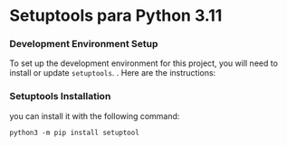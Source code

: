 
# Setuptools para Python 3.11

###  Development Environment Setup

To set up the development environment for this project, you will need to install or update `setuptools`.
. Here are the instructions:

### Setuptools Installation

you can install it with the following command:

    python3 -m pip install setuptool





